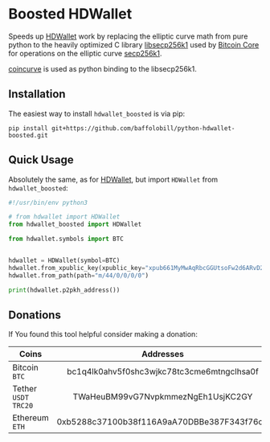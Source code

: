 # Boosted HDWallet

Speeds up [HDWallet](https://github.com/meherett/python-hdwallet) work by replacing the elliptic curve math from pure python to the heavily optimized C library [libsecp256k1](https://github.com/bitcoin-core/secp256k1) used by [Bitcoin Core](https://github.com/bitcoin/bitcoin) for operations on the elliptic curve [secp256k1](https://en.bitcoin.it/wiki/Secp256k1).

[coincurve](https://github.com/ofek/coincurve) is used as python binding to the libsecp256k1.


## Installation

The easiest way to install `hdwallet_boosted` is via pip:

```
pip install git+https://github.com/baffolobill/python-hdwallet-boosted.git
```

## Quick Usage

Absolutely the same, as for [HDWallet](https://github.com/meherett/python-hdwallet/blob/master/README.md#quick-usage), but import `HDWallet` from `hdwallet_boosted`:

```python
#!/usr/bin/env python3

# from hdwallet import HDWallet
from hdwallet_boosted import HDWallet

from hdwallet.symbols import BTC


hdwallet = HDWallet(symbol=BTC)
hdwallet.from_xpublic_key(xpublic_key="xpub661MyMwAqRbcGGUtsoFw2d6ARvD2ABd7z327zxt2XiBBwMx9GAuNrrE7tbRuWF5MjjZ1BzDsRdaSHc9nVKAgHzQrv6pwYW3Hd7LSzbh8sWS")
hdwallet.from_path(path="m/44/0/0/0/0")

print(hdwallet.p2pkh_address())
```


## Donations

If You found this tool helpful consider making a donation:

| Coins                         | Addresses                                  |
| ----------------------------- | :----------------------------------------: |
| Bitcoin `BTC`                 | bc1q4lk0ahv5f0shc3wjkc78tc3cme6mtngclhsa0f |
| Tether `USDT TRC20`           | TWaHeuBM99vG7NvpkmmezNgEh1UsjKC2GY         |
| Ethereum `ETH`                | 0xb5288c37100b38f116A9aA70DBBe387F343f76cD |
